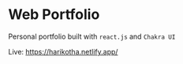 # Web Portfolio

Personal portfolio built with `react.js` and `Chakra UI`

Live: https://harikotha.netlify.app/
